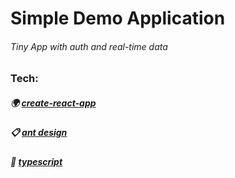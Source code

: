 # Simple Demo Application
###### Tiny App with auth and real-time data 
### Tech: 
##### 🌍 [create-react-app](https://breakdance.github.io/breakdance/)
##### 📋 [ant design](https://ant.design/)
##### 🤞 [typescript](https://www.typescriptlang.org/)
